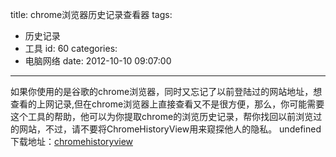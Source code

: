 title: chrome浏览器历史记录查看器
tags:
  - 历史记录
  - 工具
id: 60
categories:
  - 电脑网络
date: 2012-10-10 09:07:00
---

如果你使用的是谷歌的chrome浏览器，同时又忘记了以前登陆过的网站地址，想查看的上网记录,但在chrome浏览器上直接查看又不是很方便，那么，你可能需要这个工具的帮助，他可以为你提取chrome的浏览历史记录，帮你找回以前浏览过的网站，不过，请不要将ChromeHistoryView用来窥探他人的隐私。
undefined下载地址：[chromehistoryview](http://ilidong.com/wp-content/uploads/2012/10/chromehistoryview.rar)